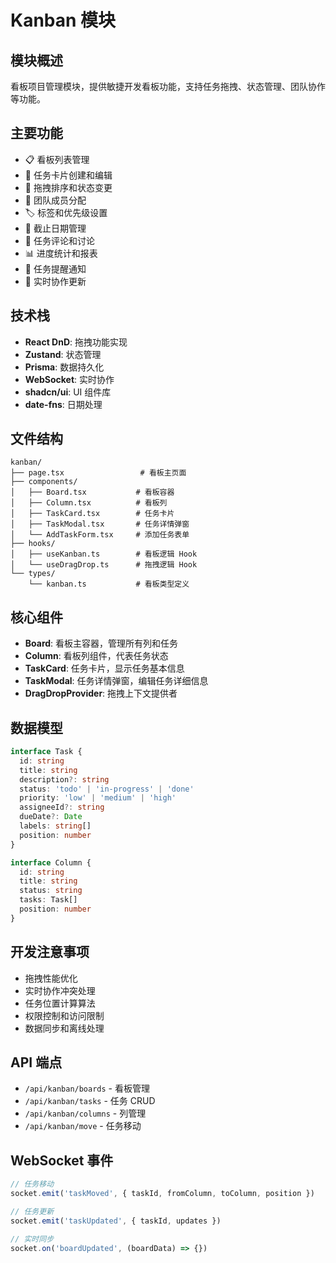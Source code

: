 # Kanban 模块

## 模块概述
看板项目管理模块，提供敏捷开发看板功能，支持任务拖拽、状态管理、团队协作等功能。

## 主要功能
- 📋 看板列表管理
- 🎯 任务卡片创建和编辑
- 🔄 拖拽排序和状态变更
- 👥 团队成员分配
- 🏷️ 标签和优先级设置
- 📅 截止日期管理
- 💬 任务评论和讨论
- 📊 进度统计和报表
- 🔔 任务提醒通知
- 📱 实时协作更新

## 技术栈
- **React DnD**: 拖拽功能实现
- **Zustand**: 状态管理
- **Prisma**: 数据持久化
- **WebSocket**: 实时协作
- **shadcn/ui**: UI 组件库
- **date-fns**: 日期处理

## 文件结构
```
kanban/
├── page.tsx                 # 看板主页面
├── components/
│   ├── Board.tsx           # 看板容器
│   ├── Column.tsx          # 看板列
│   ├── TaskCard.tsx        # 任务卡片
│   ├── TaskModal.tsx       # 任务详情弹窗
│   └── AddTaskForm.tsx     # 添加任务表单
├── hooks/
│   ├── useKanban.ts        # 看板逻辑 Hook
│   └── useDragDrop.ts      # 拖拽逻辑 Hook
└── types/
    └── kanban.ts           # 看板类型定义
```

## 核心组件
- **Board**: 看板主容器，管理所有列和任务
- **Column**: 看板列组件，代表任务状态
- **TaskCard**: 任务卡片，显示任务基本信息
- **TaskModal**: 任务详情弹窗，编辑任务详细信息
- **DragDropProvider**: 拖拽上下文提供者

## 数据模型
```typescript
interface Task {
  id: string
  title: string
  description?: string
  status: 'todo' | 'in-progress' | 'done'
  priority: 'low' | 'medium' | 'high'
  assigneeId?: string
  dueDate?: Date
  labels: string[]
  position: number
}

interface Column {
  id: string
  title: string
  status: string
  tasks: Task[]
  position: number
}
```

## 开发注意事项
- 拖拽性能优化
- 实时协作冲突处理
- 任务位置计算算法
- 权限控制和访问限制
- 数据同步和离线处理

## API 端点
- `/api/kanban/boards` - 看板管理
- `/api/kanban/tasks` - 任务 CRUD
- `/api/kanban/columns` - 列管理
- `/api/kanban/move` - 任务移动

## WebSocket 事件
```typescript
// 任务移动
socket.emit('taskMoved', { taskId, fromColumn, toColumn, position })

// 任务更新
socket.emit('taskUpdated', { taskId, updates })

// 实时同步
socket.on('boardUpdated', (boardData) => {})
```
